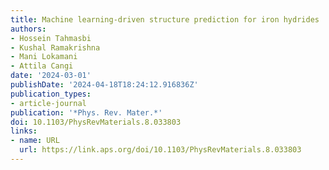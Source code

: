 ```yaml
---
title: Machine learning-driven structure prediction for iron hydrides
authors:
- Hossein Tahmasbi
- Kushal Ramakrishna
- Mani Lokamani
- Attila Cangi
date: '2024-03-01'
publishDate: '2024-04-18T18:24:12.916836Z'
publication_types:
- article-journal
publication: '*Phys. Rev. Mater.*'
doi: 10.1103/PhysRevMaterials.8.033803
links:
- name: URL
  url: https://link.aps.org/doi/10.1103/PhysRevMaterials.8.033803
---
```


